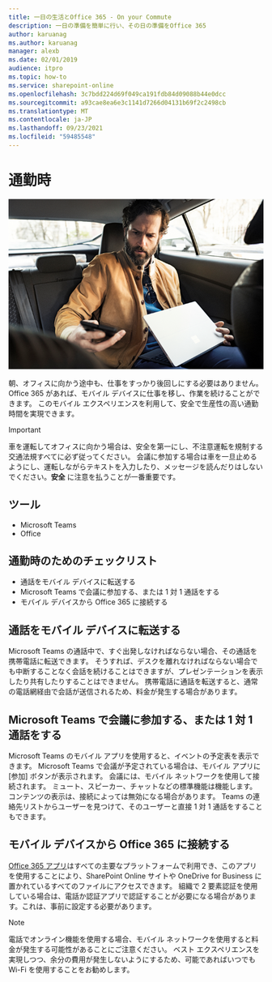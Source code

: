 ```yaml
---
title: 一日の生活とOffice 365 - On your Commute
description: 一日の準備を簡単に行い、その日の準備をOffice 365
author: karuanag
ms.author: karuanag
manager: alexb
ms.date: 02/01/2019
audience: itpro
ms.topic: how-to
ms.service: sharepoint-online
ms.openlocfilehash: 3c7bdd224d69f049ca191fdb84d09088b44e0dcc
ms.sourcegitcommit: a93cae8ea6e3c1141d7266d04131b69f2c2498cb
ms.translationtype: MT
ms.contentlocale: ja-JP
ms.lasthandoff: 09/23/2021
ms.locfileid: "59485548"
---
```

# <a name="during-your-commute"></a>通勤時

![通勤のビジュアル](media/ditl_commute.png)

朝、オフィスに向かう途中も、仕事をすっかり後回しにする必要はありません。 Office 365 があれば、モバイル デバイスに仕事を移し、作業を続けることができます。  このモバイル エクスペリエンスを利用して、安全で生産性の高い通勤時間を実現できます。  

> [!IMPORTANT]
> 車を運転してオフィスに向かう場合は、安全を第一にし、不注意運転を規制する交通法規すべてに必ず従ってください。 会議に参加する場合は車を一旦止めるようにし、運転しながらテキストを入力したり、メッセージを読んだりはしないでください。**安全** に注意を払うことが一番重要です。


## <a name="tools"></a>ツール
- Microsoft Teams
- Office 

## <a name="checklist-for-your-commute"></a>通勤時のためのチェックリスト
- 通話をモバイル デバイスに転送する
- Microsoft Teams で会議に参加する、または 1 対 1 通話をする
- モバイル デバイスから Office 365 に接続する
 
## <a name="transfer-a-call-to-your-mobile-device"></a>通話をモバイル デバイスに転送する
Microsoft Teams の通話中で、すぐ出発しなければならない場合、その通話を携帯電話に転送できます。 そうすれば、デスクを離れなければならない場合でも中断することなく会話を続けることはできますが、プレゼンテーションを表示したり共有したりすることはできません。 携帯電話に通話を転送すると、通常の電話網経由で会話が送信されるため、料金が発生する場合があります。

## <a name="join-a-meeting-or-have-a-11-call-in-microsoft-teams"></a>Microsoft Teams で会議に参加する、または 1 対 1 通話をする
Microsoft Teams のモバイル アプリを使用すると、イベントの予定表を表示できます。  Microsoft Teams で会議が予定されている場合は、モバイル アプリに [参加] ボタンが表示されます。 会議には、モバイル ネットワークを使用して接続されます。  ミュート、スピーカー、チャットなどの標準機能は機能します。  コンテンツの表示は、接続によっては無効になる場合があります。 Teams の連絡先リストからユーザーを見つけて、そのユーザーと直接 1 対 1 通話をすることもできます。 

## <a name="connect-to-office-365-from-your-mobile-device"></a>モバイル デバイスから Office 365 に接続する
[Office 365 アプリ](https://support.office.com/article/set-up-office-apps-and-email-on-a-mobile-device-7dabb6cb-0046-40b6-81fe-767e0b1f014f?ui=en-US&rs=en-US&ad=US)はすべての主要なプラットフォームで利用でき、このアプリを使用することにより、SharePoint Online サイトや OneDrive for Business に置かれているすべてのファイルにアクセスできます。 組織で 2 要素認証を使用している場合は、電話か認証アプリで認証することが必要になる場合があります。これは、事前に設定する必要があります。  

> [!NOTE]
> 電話でオンライン機能を使用する場合、モバイル ネットワークを使用すると料金が発生する可能性があることにご注意ください。 ベスト エクスペリエンスを実現しつつ、余分の費用が発生しないようにするため、可能であればいつでも Wi-Fi を使用することをお勧めします。
